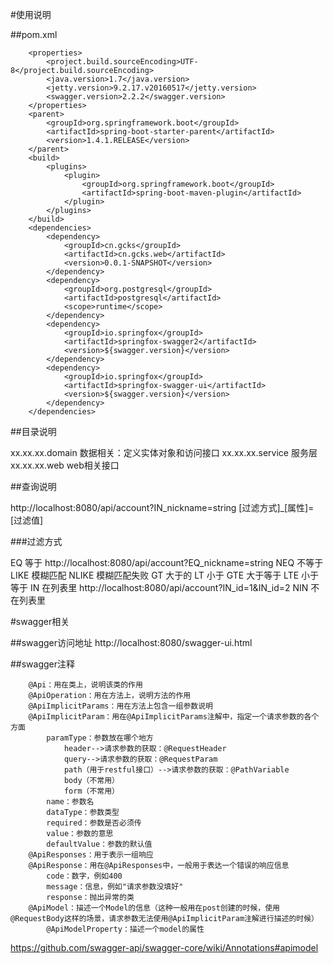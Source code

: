 
#使用说明

##pom.xml
```
   	<properties>
		<project.build.sourceEncoding>UTF-8</project.build.sourceEncoding>
		<java.version>1.7</java.version>
		<jetty.version>9.2.17.v20160517</jetty.version>
		<swagger.version>2.2.2</swagger.version>
	</properties>
	<parent>
		<groupId>org.springframework.boot</groupId>
		<artifactId>spring-boot-starter-parent</artifactId>
		<version>1.4.1.RELEASE</version>
	</parent>
	<build>
		<plugins>
			<plugin>
				<groupId>org.springframework.boot</groupId>
				<artifactId>spring-boot-maven-plugin</artifactId>
			</plugin>
		</plugins>
	</build>
	<dependencies>
		<dependency>
			<groupId>cn.gcks</groupId>
			<artifactId>cn.gcks.web</artifactId>
			<version>0.0.1-SNAPSHOT</version>
		</dependency>
		<dependency>
			<groupId>org.postgresql</groupId>
			<artifactId>postgresql</artifactId>
			<scope>runtime</scope>
		</dependency>
		<dependency>
			<groupId>io.springfox</groupId>
			<artifactId>springfox-swagger2</artifactId>
			<version>${swagger.version}</version>
		</dependency>
		<dependency>
			<groupId>io.springfox</groupId>
			<artifactId>springfox-swagger-ui</artifactId>
			<version>${swagger.version}</version>
		</dependency>
	</dependencies>
```
##目录说明

xx.xx.xx.domain 数据相关：定义实体对象和访问接口
xx.xx.xx.service 服务层
xx.xx.xx.web web相关接口

##查询说明

http://localhost:8080/api/account?IN_nickname=string
[过滤方式]_[属性]=[过滤值]

###过滤方式

EQ 等于  http://localhost:8080/api/account?EQ_nickname=string 
NEQ 不等于
LIKE 模糊匹配
NLIKE 模糊匹配失败
GT 大于的
LT 小于
GTE 大于等于
LTE 小于等于
IN 在列表里   http://localhost:8080/api/account?IN_id=1&IN_id=2 
NIN 不在列表里


#swagger相关

##swagger访问地址
http://localhost:8080/swagger-ui.html

##swagger注释
```
    @Api：用在类上，说明该类的作用
    @ApiOperation：用在方法上，说明方法的作用
    @ApiImplicitParams：用在方法上包含一组参数说明
    @ApiImplicitParam：用在@ApiImplicitParams注解中，指定一个请求参数的各个方面
        paramType：参数放在哪个地方
            header-->请求参数的获取：@RequestHeader
            query-->请求参数的获取：@RequestParam
            path（用于restful接口）-->请求参数的获取：@PathVariable
            body（不常用）
            form（不常用）
        name：参数名
        dataType：参数类型
        required：参数是否必须传
        value：参数的意思
        defaultValue：参数的默认值
    @ApiResponses：用于表示一组响应
    @ApiResponse：用在@ApiResponses中，一般用于表达一个错误的响应信息
        code：数字，例如400
        message：信息，例如"请求参数没填好"
        response：抛出异常的类
    @ApiModel：描述一个Model的信息（这种一般用在post创建的时候，使用@RequestBody这样的场景，请求参数无法使用@ApiImplicitParam注解进行描述的时候）
        @ApiModelProperty：描述一个model的属性
```
https://github.com/swagger-api/swagger-core/wiki/Annotations#apimodel
